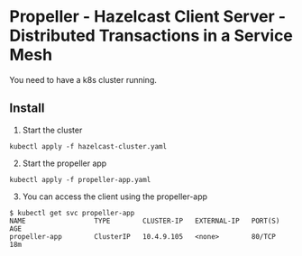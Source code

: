 # Propeller - Hazelcast Client Server - Distributed Transactions in a Service Mesh

You need to have a k8s cluster running.

## Install

1. Start the cluster 

```   
kubectl apply -f hazelcast-cluster.yaml
```
    
2. Start the propeller app
   
```
kubectl apply -f propeller-app.yaml
```
   
3. You can access the client using the propeller-app
   
```
$ kubectl get svc propeller-app
NAME                 TYPE        CLUSTER-IP   EXTERNAL-IP   PORT(S)   AGE
propeller-app        ClusterIP   10.4.9.105   <none>        80/TCP    18m
```